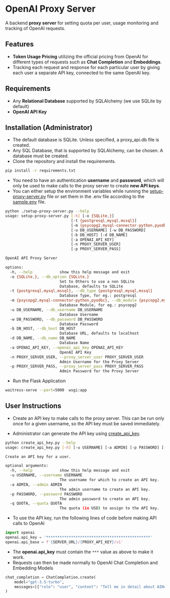 # **OpenAI Proxy Server**

A backend **proxy server** for setting quota per user, usage monitoring and tracking of OpenAI requests.

## **Features**

- **Token Usage Pricing** utilizing the official pricing from OpenAI for different types of requests such as **Chat Completion** and **Embeddings**.
- Tracking each request and response for each particular user by giving each user a separate API key, connected to the same OpenAI key.

## **Requirements**

- Any **Relational Database** supported by SQLAlchemy (we use SQLite by default)
- **OpenAI API Key**

## **Installation (Administrator)**

- The default database is SQLite. Unless specified, a proxy_api.db file is created.
- Any SQL Database, that is supported by SQLAlchemy, can be chosen. A database must be created.
- Clone the repository and install the requirements.

```sh
pip install -r requirements.txt
```

- You need to have an authentication **username** and **password**, which will only be used to make calls to the proxy server to create **new API keys**.
- You can either setup the environment variables while running the [setup-proxy-server.py](./setup-proxy-server.py) file or set them in the .env file according to the [sample.env](./sample.env) file.

```sh
python ./setup-proxy-server.py --help
usage: setup-proxy-server.py [-h] [-o {SQLite,}]
                             [-t {postgresql,mysql,mssql}]
                             [-m {psycopg2,mysql-connector-python,pyodbc}]
                             [-u DB_USERNAME] [-w DB_PASSWORD]
                             [-b DB_HOST] [-d DB_NAME]
                             [-a OPENAI_API_KEY]
                             [-n PROXY_SERVER_USER]
                             [-p PROXY_SERVER_PASS]

OpenAI API Proxy Server

options:
  -h, --help            show this help message and exit
  -o {SQLite,}, --db_option {SQLite,}
                        Set to Others to use a non SQLite
                        Database, defaults to SQLite
  -t {postgresql,mysql,mssql}, --db_type {postgresql,mysql,mssql}
                        Database Type, for eg.: postgresql
  -m {psycopg2,mysql-connector-python,pyodbc}, --db_module {psycopg2,mysql-connector-python,pyodbc}
                        Database Module, for eg.: psycopg2
  -u DB_USERNAME, --db_username DB_USERNAME
                        Database Username
  -w DB_PASSWORD, --db_password DB_PASSWORD
                        Database Password
  -b DB_HOST, --db_host DB_HOST
                        Database URL, defaults to localhost
  -d DB_NAME, --db_name DB_NAME
                        Database Name
  -a OPENAI_API_KEY, --openai_api_key OPENAI_API_KEY
                        OpenAI API Key
  -n PROXY_SERVER_USER, --proxy_server_user PROXY_SERVER_USER
                        Admin Username for the Proxy Server
  -p PROXY_SERVER_PASS, --proxy_server_pass PROXY_SERVER_PASS
                        Admin Password for the Proxy Server
```
- Run the Flask Application

```sh
waitress-serve --port=5000  wsgi:app
```

## **User Instructions**

- Create an API key to make calls to the proxy server. This can be run only once for a given username, so the API key must be saved immediately.

- Administrator can generate the API key using [create_api_key](./create_api_key.py).
```sh
python create_api_key.py --help
usage: create_api_key.py [-h] [-u USERNAME] [-a ADMIN] [-p PASSWORD] [-q QUOTA]

Create an API key for a user.

optional arguments:
  -h, --help            show this help message and exit
  -u USERNAME, --username USERNAME
                        The username for which to create an API key.
  -a ADMIN, --admin ADMIN
                        The admin username to create an API key.
  -p PASSWORD, --password PASSWORD
                        The admin password to create an API key.
  -q QUOTA, --quota QUOTA
                        The quota (in USD) to assign to the API key.
```

- To use the API key, run the following lines of code before making API calls to OpenAI

```python
import openai
openai.api_key = '**********************************************'
openai.api_base = f'{SERVER_URL}/{PROXY_API_KEY}/v1'
```

- The **openai.api_key** must contain the `***` value as above to make it work.
- Requests can then be made normally to OpenAI Chat Completion and Embedding Models

```python
chat_completion = ChatCompletion.create(
    model="gpt-3.5-turbo",
    messages=[{"role": "user", "content": "Tell me in detail about AINorthstar Tech"}],
)
```
